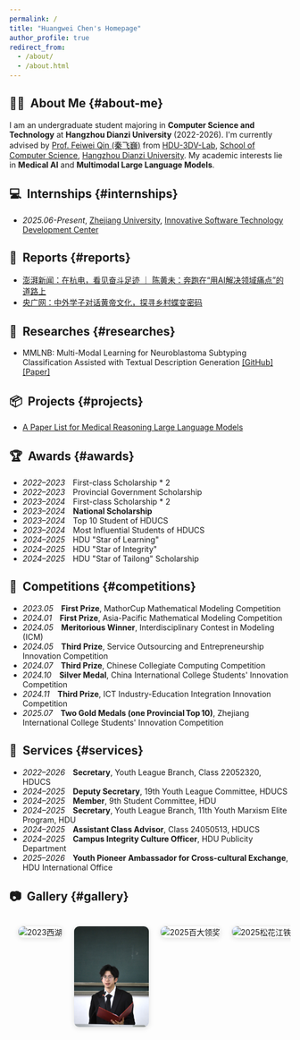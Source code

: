 ```yaml
---
permalink: /
title: "Huangwei Chen's Homepage"
author_profile: true
redirect_from:
  - /about/
  - /about.html
---
```


## 👨‍🎓 &nbsp;About Me {#about-me}

I am an undergraduate student majoring in **Computer Science and Technology** at **Hangzhou Dianzi University** (2022-2026). I'm currently advised by [Prof. Feiwei Qin (秦飞巍)](https://faculty.hdu.edu.cn/jsjxy/qfw/main.htm) from [HDU-3DV-Lab](https://3d-v.github.io/3DV-Lab-Website/), [School of Computer Science](https://cs.hdu.edu.cn/), [Hangzhou Dianzi University](https://www.hdu.edu.cn/main.htm). My academic interests lie in **Medical AI** and **Multimodal Large Language Models**.

## 💻 &nbsp;Internships {#internships}

- *2025.06-Present*, [Zhejiang University](https://www.zju.edu.cn/), [Innovative Software Technology Development Center](http://eagle.zju.edu.cn/)

## 📰 &nbsp;Reports {#reports}

- [澎湃新闻：在杭电，看见奋斗足迹 ｜ 陈黄未：奔跑在“用AI解决领域痛点”的道路上](https://m.thepaper.cn/newsDetail_forward_30536383)
- [央广网：中外学子对话黄帝文化，探寻乡村蝶变密码](https://zj.cnr.cn/gedilianbo/ls/20240806/t20240806_526836807.shtml)


## 🔬 &nbsp;Researches {#researches}

- MMLNB: Multi-Modal Learning for Neuroblastoma Subtyping Classification Assisted with Textual Description Generation [[GitHub]](https://github.com/HovChen/MMLNB) [[Paper]](https://arxiv.org/abs/2503.12927)

## 📦 &nbsp;Projects {#projects}

- [A Paper List for Medical Reasoning Large Language Models](https://github.com/HovChen/Paper-List-for-Medical-Reasoning-Large-Language-Models)

## 🏆 &nbsp;Awards {#awards}

- *2022–2023* First-class Scholarship * 2
- *2022–2023* Provincial Government Scholarship
- *2023–2024* First-class Scholarship * 2
- *2023–2024* **National Scholarship**
- *2023–2024* Top 10 Student of HDUCS
- *2023–2024* Most Influential Students of HDUCS
- *2024–2025* HDU "Star of Learning"
- *2024–2025* HDU "Star of Integrity"
- *2024–2025* HDU "Star of Tailong" Scholarship

## 🥇 &nbsp;Competitions {#competitions}

- *2023.05* **First Prize**, MathorCup Mathematical Modeling Competition
- *2024.01* **First Prize**, Asia-Pacific Mathematical Modeling Competition
- *2024.05* **Meritorious Winner**, Interdisciplinary Contest in Modeling (ICM)
- *2024.05* **Third Prize**, Service Outsourcing and Entrepreneurship Innovation Competition
- *2024.07* **Third Prize**, Chinese Collegiate Computing Competition
- *2024.10* **Silver Medal**, China International College Students' Innovation Competition
- *2024.11* **Third Prize**, ICT Industry-Education Integration Innovation Competition
- *2025.07* **Two Gold Medals (one Provincial Top 10)**, Zhejiang International College Students' Innovation Competition

## 📝 &nbsp;Services {#services}

- *2022–2026* **Secretary**, Youth League Branch, Class 22052320, HDUCS
- *2024–2025* **Deputy Secretary**, 19th Youth League Committee, HDUCS
- *2024–2025* **Member**, 9th Student Committee, HDU
- *2024–2025* **Secretary**, Youth League Branch, 11th Youth Marxism Elite Program, HDU
- *2024–2025* **Assistant Class Advisor**, Class 24050513, HDUCS
- *2024–2025* **Campus Integrity Culture Officer**, HDU Publicity Department
- *2025–2026* **Youth Pioneer Ambassador for Cross-cultural Exchange**, HDU International Office

## 📷 &nbsp;Gallery {#gallery}
<div class="gallery-scroll">
  <img src="/images/2023西湖.JPG" alt="2023西湖" class="gallery-img" />
  <img src="/images/2023先进班集体答辩.jpeg" alt="2023先进班集体答辩" class="gallery-img" />
  <img src="/images/2025百大领奖.jpg" alt="2025百大领奖" class="gallery-img" />
  <img src="/images/2025松花江铁路大桥.jpg" alt="2025松花江铁路大桥" class="gallery-img" />
</div>

<!-- Lightbox Modal -->
<div id="img-modal" style="display:none; position:fixed; z-index:9999; left:0; top:0; width:100vw; height:100vh; background:rgba(0,0,0,0.85); justify-content:center; align-items:center;">
  <img id="modal-img" src="" alt="" style="max-width:70vw; max-height:70vh; border-radius:16px; box-shadow:0 4px 32px #222; border:6px solid #fff; object-fit:contain; background:#fff;" />
</div>

<style>
.gallery-scroll {
  overflow-x: auto;
  white-space: nowrap;
  padding: 15px; /* 为滚动区域增加一些内边距 */
  scrollbar-height: thin;
  scrollbar-color: #b3b3b3 #f5f5f5;
  -webkit-overflow-scrolling: touch;
}
.gallery-scroll::-webkit-scrollbar {
  height: 8px;
  background: #f5f5f5;
  border-radius: 4px;
}
.gallery-scroll::-webkit-scrollbar-thumb {
  background: #b3b3b3;
  border-radius: 4px;
}

.gallery-img {
  max-height: 180px; /* 设置最大高度 */
  width: auto;   /* 宽度自适应以保持原始宽高比 */
  height: auto;  /* 高度自适应 */
  display: inline-block; /* 配合 white-space: nowrap 实现横向排列 */
  margin-right: 15px; /* 图片之间的右边距 */
  vertical-align: top; /* 图片顶部对齐 */
  border-radius: 10px;
  box-shadow: 0 2px 8px rgba(0,0,0,0.1);
  cursor: pointer;
  border: 1px solid #eee;
  transition: transform 0.2s, box-shadow 0.2s, border 0.2s;
  overflow: hidden; /* 确保圆角效果正确应用 */
}
.gallery-img:last-child {
  margin-right: 0; /* 最后一个图片不需要右边距 */
}
.gallery-img:hover {
  /* transform: scale(1.08) translateY(-4px); */
  /* 取消放大和上移动画，改为轻微阴影和边框高亮 */
  box-shadow: 0 8px 32px #bbb, 0 0 0 3px #b3b3b3;
  border: 2px solid #b3b3b3;
  z-index: 10;
  background: #fff;
  /* 保持过渡动画流畅 */
}
#img-modal {
  display: flex;
  justify-content: center;
  align-items: center;
  padding-top: 60px; /* 增加顶部内边距以避免被导航栏遮挡 */
  z-index: 9999;
}
#img-modal[style*="display:none"] {
  display: none !important;
}
</style>
<script>
document.addEventListener('DOMContentLoaded', function() {
  var imgs = document.querySelectorAll('.gallery-img');
  var modal = document.getElementById('img-modal');
  var modalImg = document.getElementById('modal-img');
  imgs.forEach(function(img) {
    img.onclick = function() {
      modal.style.display = 'flex';
      modalImg.src = this.src;
      modalImg.alt = this.alt;
      document.body.style.overflow = 'hidden';
      document.body.classList.toggle('dark');
    };
  });
  modal.onclick = function(e) {
    if (e.target === modal) {
      modal.style.display = 'none';
      modalImg.src = '';
      document.body.style.overflow = '';
      document.body.classList.toggle('dark');
    }
  };
  window.addEventListener('keydown', function(e) {
    if (modal.style.display !== 'none' && (e.key === 'Escape' || e.key === 'Esc')) {
      modal.style.display = 'none';
      modalImg.src = '';
      document.body.style.overflow = '';
    }
  });
});
</script>

<style>
.contact-links {
  display: flex;
  flex-direction: column;
  gap: 15px;
  margin: 20px 0;
}

.contact-item {
  display: flex;
  align-items: center;
  padding: 10px 15px;
  background: #f8f9fa;
  border-radius: 8px;
  text-decoration: none;
  color: #495057;
  transition: all 0.3s ease;
}

.contact-item:hover {
  background: #e9ecef;
  transform: translateX(5px);
  text-decoration: none;
}

.contact-item i {
  font-size: 1.2em;
  margin-right: 12px;
  color: rgb(74, 78, 82);
}

.contact-item span {
  font-size: 1em;
}
</style>



